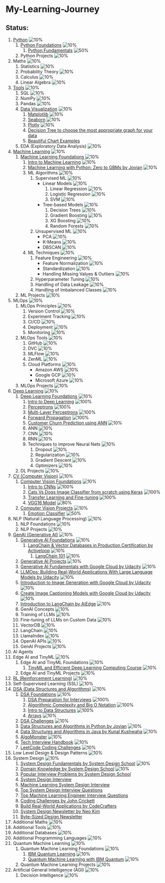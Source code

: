 # My-Learning-Journey


## Status:

1. [Python](/Python) ![10%](https://progress-bar.dev/10)
    1. [Python Foundations](/Python/01-Python-Foundations) ![10%](https://progress-bar.dev/10)
        1. [Python Fundamentals](/Python/01-Python-Foundations/Python_01_Fundamentals.ipynb) ![50%](https://progress-bar.dev/50)
    2. Python Projects ![10%](https://progress-bar.dev/10)
2. Maths                        ![10%](https://progress-bar.dev/10)
    1. Statistics               ![10%](https://progress-bar.dev/10)
    2. Probability Theory       ![10%](https://progress-bar.dev/10)
    3. Calculus                 ![10%](https://progress-bar.dev/10)
    4. Linear Algebra           ![10%](https://progress-bar.dev/10)
3. [Tools](/Tools)                        ![10%](https://progress-bar.dev/10)
    1. SQL                      ![10%](https://progress-bar.dev/10)
    2. NumPy                    ![10%](https://progress-bar.dev/10)
    3. Pandas                   ![10%](https://progress-bar.dev/10)
    4. [Data Visualization](/Tools/Data-Visualization) ![10%](https://progress-bar.dev/10)
        1. [Matplotlib](https://python-graph-gallery.com/matplotlib/) ![10%](https://progress-bar.dev/10)
        2. [Seaborn](https://python-graph-gallery.com/seaborn/) ![10%](https://progress-bar.dev/10)
        3. [Plotly](https://python-graph-gallery.com/plotly/) ![10%](https://progress-bar.dev/10)
        4. [Decision Tree to choose the most appropriate graph for your data](https://www.data-to-viz.com/#poster_full)
        5. [Beautiful Chart Examples](https://www.dataviz-inspiration.com/)
    5. EDA (Exploratory Data Analysis) ![10%](https://progress-bar.dev/10)
4. [Machine Learning](/Machine-Learning) ![10%](https://progress-bar.dev/10)
    1. [Machine Learning Foundations](/Machine-Learning/01-Machine-Learning-Foundations) ![10%](https://progress-bar.dev/10)
        1. [Intro to Machine Learning](/Machine-Learning/01-Machine-Learning-Foundations/ML_01_Intro.ipynb) ![10%](https://progress-bar.dev/10)
        2. [Machine Learning with Python: Zero to GBMs by Jovian](https://jovian.ai/learn/machine-learning-with-python-zero-to-gbms) ![10%](https://progress-bar.dev/10)
        3. ML Algorithms            ![10%](https://progress-bar.dev/10)
            1. Supervised ML        ![10%](https://progress-bar.dev/10)
                - Linear Models        ![10%](https://progress-bar.dev/10)
                    1. Linear Regression     ![10%](https://progress-bar.dev/10)
                    2. Logistic Regression   ![10%](https://progress-bar.dev/10)
                    3. SVM                   ![10%](https://progress-bar.dev/10)
                - Tree-based Models    ![10%](https://progress-bar.dev/10)
                    1. Decision Trees        ![10%](https://progress-bar.dev/10)
                    2. Gradient Boosting     ![10%](https://progress-bar.dev/10)
                    3. XG Boosting           ![10%](https://progress-bar.dev/10)
                    4. Random Forests        ![10%](https://progress-bar.dev/10)
            2. Unsupervised ML      ![10%](https://progress-bar.dev/10)
                - PCA              ![10%](https://progress-bar.dev/10)
                - K-Means          ![10%](https://progress-bar.dev/10)
                - DBSCAN           ![10%](https://progress-bar.dev/10)
        4. ML Techniques            ![10%](https://progress-bar.dev/10)
            1. Feature Engineering              ![10%](https://progress-bar.dev/10)
                - Feature Normalization        ![10%](https://progress-bar.dev/10)
                - Standardization              ![10%](https://progress-bar.dev/10)
                - Handling Missing Values & Outliers   ![10%](https://progress-bar.dev/10)
            2. Hyperparameter Tuning            ![10%](https://progress-bar.dev/10)
            3. Handling of Data Leakage         ![10%](https://progress-bar.dev/10)
            4. Handling of Imbalanced Classes   ![10%](https://progress-bar.dev/10)
    2. ML Projects              ![10%](https://progress-bar.dev/10)
5. MLOps                        ![10%](https://progress-bar.dev/10)
    1. MLOps Principles         ![10%](https://progress-bar.dev/10)
        1. Version Control      ![10%](https://progress-bar.dev/10)
        2. Experiment Tracking  ![10%](https://progress-bar.dev/10)
        3. CI/CD                ![10%](https://progress-bar.dev/10)
        4. Deployment           ![10%](https://progress-bar.dev/10)
        5. Monitoring           ![10%](https://progress-bar.dev/10)
    2. MLOps Tools              ![10%](https://progress-bar.dev/10)
        1. GitHub               ![10%](https://progress-bar.dev/10)
        2. DVC                  ![10%](https://progress-bar.dev/10)
        3. MLFlow               ![10%](https://progress-bar.dev/10)
        4. ZenML                ![10%](https://progress-bar.dev/10)
        5. Cloud Platforms      ![10%](https://progress-bar.dev/10)
            - Amazon AWS       ![10%](https://progress-bar.dev/10)
            - Google GCP       ![10%](https://progress-bar.dev/10)
            - Microsoft Azure  ![10%](https://progress-bar.dev/10)
    3. MLOps Projects           ![10%](https://progress-bar.dev/10)
6. [Deep Learning](/Deep-Learning) ![10%](https://progress-bar.dev/10)
    1. [Deep Learning Foundations](/Deep-Learning/01-Deep-Learning-Foundations) ![10%](https://progress-bar.dev/10)
        1. [Intro to Deep Learning](/Deep-Learning/01-Deep-Learning-Foundations/DL_01_Intro.ipynb) ![100%](https://progress-bar.dev/100)
        2. [Perceptrons](/Deep-Learning/01-Deep-Learning-Foundations/DL_02_Perceptrons.ipynb) ![100%](https://progress-bar.dev/100)
        3. [Multi-Layer Perceptrons](/Deep-Learning/01-Deep-Learning-Foundations/DL_03_Multi_Layer_Perceptrons.ipynb) ![100%](https://progress-bar.dev/100)
        4. [Forward Propagation](/Deep-Learning/01-Deep-Learning-Foundations/DL_04_Forward_Propagation.ipynb) ![100%](https://progress-bar.dev/100)
        5. [Customer Churn Prediction using ANN](/Deep-Learning/01-Deep-Learning-Foundations/DL_05_Customer_Churn_Prediction_using_ANN.ipynb) ![10%](https://progress-bar.dev/10)
        1. ANN                      ![10%](https://progress-bar.dev/10)
        2. CNN                      ![10%](https://progress-bar.dev/10)
        3. RNN                      ![10%](https://progress-bar.dev/10)
        4. Techniques to improve Neural Nets    ![10%](https://progress-bar.dev/10)
            1. Dropout              ![10%](https://progress-bar.dev/10)
            2. Regularization       ![10%](https://progress-bar.dev/10)
            3. Gradient Descent     ![10%](https://progress-bar.dev/10)
            4. Optimizers           ![10%](https://progress-bar.dev/10)
    2. DL Projects              ![10%](https://progress-bar.dev/10)
7. [CV (Computer Vision)](/Computer-Vision) ![10%](https://progress-bar.dev/10)
    1. [Computer Vision Foundations](/Computer-Vision/01-Computer-Vision-Foundations) ![10%](https://progress-bar.dev/10)
        1. [Intro to CNNs](/Computer-Vision/01-Computer-Vision-Foundations/CV_01_Intro_to_CNNs.ipynb) ![100%](https://progress-bar.dev/100)
        2. [Cats Vs Dogs Image Classifier from scratch using Keras](/Computer-Vision/01-Computer-Vision-Foundations/CV_02_Cats_Dogs_Classifier_from_Scratch_Keras.ipynb) ![100%](https://progress-bar.dev/100)
        3. [Transfer Learning and Fine-tuning](/Computer-Vision/01-Computer-Vision-Foundations/CV_03_Transfer_Learning.ipynb) ![100%](https://progress-bar.dev/100)
        4. [VGG16 Model](/Computer-Vision/01-Computer-Vision-Foundations/CV_04_VGG16_Model.ipynb) ![80%](https://progress-bar.dev/80)
    2. [Computer Vision Projects](/Computer-Vision/02-Computer-Vision-Projects) ![10%](https://progress-bar.dev/10)
        1. [Emotion Classifier](/Computer-Vision/02-Computer-Vision-Projects/CV_Project_01_Emotion_Classifier_Keras) ![50%](https://progress-bar.dev/50)
8. NLP (Natural Language Processing)    ![10%](https://progress-bar.dev/10)
    1. NLP Foundations       ![10%](https://progress-bar.dev/10)
    2. NLP Projects         ![10%](https://progress-bar.dev/10)
9. [GenAI (Generative AI)](/Generative-AI) ![10%](https://progress-bar.dev/10)
    1. [Generative AI Foundations](/Generative-AI/01-GenAI-Foundations) ![10%](https://progress-bar.dev/10)
        1. [LangChain & Vector Databases in Production Certification by Activeloop](https://learn.activeloop.ai/courses/langchain) ![10%](https://progress-bar.dev/10)
            1. [LangChain 101](/Generative-AI/01-GenAI-Foundations/LangChain-and-Vector-Databases-in-Production-Certification-by-Activeloop/01_LangChain_101.ipynb) ![10%](https://progress-bar.dev/10)
    2. [Generative AI Projects](/Generative-AI/02-GenAI-Projects) ![10%](https://progress-bar.dev/10)
    1. [Generative AI Fundamentals with Google Cloud by Udacity](https://www.udacity.com/course/generative-ai-fundamentals-for-google-cloud--cd13291)      ![10%](https://progress-bar.dev/10)
    2. [LLMOps: Building Real-World Applications With Large Language Models by Udacity](https://www.udacity.com/course/building-real-world-applications-with-large-language-models--cd13455)      ![10%](https://progress-bar.dev/10)
    3. [Introduction to Image Generation with Google Cloud by Udacity](https://www.udacity.com/course/introduction-image-generation-google-cloud--cd12982)      ![10%](https://progress-bar.dev/10)
    4. [Create Image Captioning Models with Google Cloud by Udacity](https://www.udacity.com/course/create-image-captioning-models-google-cloud--cd12986)      ![10%](https://progress-bar.dev/10)
    5. [Introduction to LangChain by AiEdge](https://learn.theaiedge.io/p/introduction-to-langchain)    ![10%](https://progress-bar.dev/10)
    1. GenAI Concepts       ![10%](https://progress-bar.dev/10)
    2. Training of LLMs     ![10%](https://progress-bar.dev/10)
    3. Fine-tuning of LLMs on Custom Data   ![10%](https://progress-bar.dev/10)
    4. VectorDB             ![10%](https://progress-bar.dev/10)
    5. LangChain            ![10%](https://progress-bar.dev/10)
    6. LlamaIndex           ![10%](https://progress-bar.dev/10)
    7. OpenAI APIs          ![10%](https://progress-bar.dev/10)
    8. GenAI Projects       ![10%](https://progress-bar.dev/10)
10. AI Agents
11. Edge AI and TinyML ![10%](https://progress-bar.dev/10)
    1. Edge AI and TinyML Foundations ![10%](https://progress-bar.dev/10)
        1. [TinyML and Efficient Deep Learning Computing Course](https://hanlab.mit.edu/course) ![10%](https://progress-bar.dev/10)
    2. Edge AI and TinyML Projects ![10%](https://progress-bar.dev/10)
12. [RL (Reinforcement Learning)](/Reinforcement-Learning) ![10%](https://progress-bar.dev/10)
13. Self-Supervised Learning (SSL) ![10%](https://progress-bar.dev/10)
14. [DSA (Data Structures and Algorithms)](/Data-Structures-and-Algorithms) ![10%](https://progress-bar.dev/10)
    1. [DSA Foundations](/Data-Structures-and-Algorithms/01-DSA-Foundations) ![10%](https://progress-bar.dev/10)
        1. [DSA Preparation for Interviews](Data-Structures-and-Algorithms/01-DSA-Foundations/DSA_01_Intro.md) ![100%](https://progress-bar.dev/100)
        2. [Algorithmic Complexity and Big O Notation](Data-Structures-and-Algorithms/01-DSA-Foundations/DSA_02_Algorithmic_Complexity.ipynb) ![100%](https://progress-bar.dev/100)
        3. [Intro to Data Structures](Data-Structures-and-Algorithms/01-DSA-Foundations/DSA_03_Intro_to_Datastructures.ipynb) ![100%](https://progress-bar.dev/100)
        4. [Arrays](Data-Structures-and-Algorithms/01-DSA-Foundations/DSA_04_Arrays.ipynb) ![10%](https://progress-bar.dev/10)
    2. [DSA Challenges](/Data-Structures-and-Algorithms/02-DSA-Challenges) ![10%](https://progress-bar.dev/10)
    1. [Data Structures and Algorithms in Python by Jovian](https://jovian.ai/learn/data-structures-and-algorithms-in-python)   ![10%](https://progress-bar.dev/10)
    2. [Data Structures and Algorithms in Java by Kunal Kushwaha](https://www.techwithkunal.com/courses/dsa)   ![10%](https://progress-bar.dev/10)
    3. [AlgoMonster](https://algo.monster/)    ![10%](https://progress-bar.dev/10)
    4. [Tech Interview Handbook](https://www.techinterviewhandbook.org/)       ![10%](https://progress-bar.dev/10)
    5. [LeetCode Coding Challenges](https://leetcode.com/)      ![10%](https://progress-bar.dev/10)
15. Low Level Design & Design Patterns ![10%](https://progress-bar.dev/10)
16. System Design   ![10%](https://progress-bar.dev/10)
    1. [System Design Fundamentals by System Design School](https://systemdesignschool.io/fundamentals/what-is-system-design-interview)   ![10%](https://progress-bar.dev/10)
    2. [Domain Knowledge by System Design School](https://systemdesignschool.io/courses/domain-knowledge)   ![10%](https://progress-bar.dev/10)
    3. [Popular Interview Problems by System Design School](https://systemdesignschool.io/courses/solutions)
    4. [System Design Interview](https://bytebytego.com/)
    5. [Machine Learning System Design Interview](https://bytebytego.com/intro/machine-learning-system-design-interview)
    6. [Top System Design Interview Questions](https://www.tryexponent.com/questions?type=system-design)
    7. [Top Machine Learning Engineer Interview Questions](https://www.tryexponent.com/questions?role=ml-engineer)
    8. [Coding Challenges by John Crickett](https://codingchallenges.fyi/)
    9. [Build Real-World Applications by CodeCrafters](https://codecrafters.io/)
    10. [System Design Newsletter by Neo Kim](https://newsletter.systemdesign.one/)
    11. [Byte-Sized Design Newsletter](https://bytesizeddesign.substack.com/)
17. Additional Maths        ![10%](https://progress-bar.dev/10)
18. Additional Tools        ![10%](https://progress-bar.dev/10)
19. Additional Databases    ![10%](https://progress-bar.dev/10)
20. Additional Programming Languages    ![10%](https://progress-bar.dev/10)
21. Quantum Machine Learning    ![10%](https://progress-bar.dev/10)
    1. Quantum Machine Learning Foundations ![10%](https://progress-bar.dev/10)
        1. [IBM Quantum Learning](https://learning.quantum.ibm.com/catalog/courses) ![10%](https://progress-bar.dev/10)
        2. [Quantum Machine Learning with IBM Quantum](https://open.hpi.de/courses/qc-machineLearning2023) ![10%](https://progress-bar.dev/10)
    2. Quantum Machine Learning Projects ![10%](https://progress-bar.dev/10)
22. Artificial General Intelligence (AGI)   ![10%](https://progress-bar.dev/10)
    1. Decision Intelligence    ![10%](https://progress-bar.dev/10)

